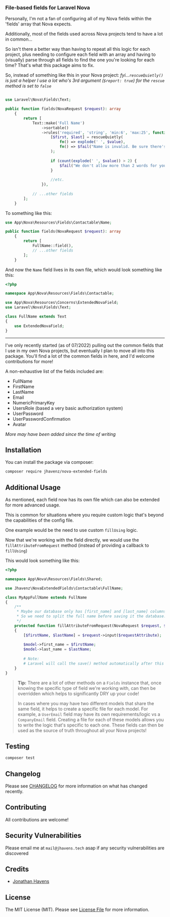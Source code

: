 ### File-based fields for Laravel Nova

Personally, I'm not a fan of configuring all of my Nova fields within the 'fields' array that Nova expects.

Additionally, most of the fields used across Nova projects tend to have a lot in common...

So isn't there a better way than having to repeat all this logic for each project, plus needing to
configure each field with an array and having to (visually) parse through all fields to find the one
you're looking for each time? That's what this package aims to fix.

So, instead of something like this in your Nova project:
_fyi...`rescueQuietly()` is just a helper I use a lot who's 3rd argument (`$report: true`) for the `rescue` method is
set to `false`_

```php

use Laravel\Nova\Fields\Text;

public function fields(NovaRequest $request): array
    {
        return [
            Text::make('Full Name')
                ->sortable()
                ->rules('required', 'string', 'min:6', 'max:25', function ($attr, $value, $fail) {
                    [$first, $last] = rescueQuietly(
                        fn() => explode(' ', $value),
                        fn() => $fail("Name is invalid. Be sure there's a space between your first and last name")
                    );
                    
                    if (count(explode(' ', $value)) > 2) { 
                        $fail("We don't allow more than 2 words for your Name. If needed, please join your first/last name. e.g. Wernher VonBraun")
                    }
                    
                    //etc.
                }),
                
            // ...other fields
        ];
    }
```

To something like this:

```php
use App\Nova\Resources\Fields\Contactable\Name;

public function fields(NovaRequest $request): array
    {
        return [
            FullName::field(),
            // ...other fields
        ];
    }
```

And now the `Name` field lives in its own file, which would look something like this:

```php
<?php

namespace App\Nova\Resources\Fields\Contactable;

use App\Nova\Resources\Concerns\ExtendedNovaField;
use Laravel\Nova\Fields\Text;

class FullName extends Text
{
    use ExtendedNovaField;
}
```

---

I've only recently started (as of 07/2022) pulling out the common fields that I use in my own Nova projects, but
eventually I plan
to move all into this package.
You'll find a lot of the common fields in here, and I'd welcome contributions for more!

A non-exhaustive list of the fields included are:

- FullName
- FirstName
- LastName
- Email
- NumericPrimaryKey
- UsersRole (based a very basic authorization system)
- UserPassword
- UserPasswordConfirmation
- Avatar

_More may have been added since the time of writing_

## Installation

You can install the package via composer:

```bash
composer require jhavenz/nova-extended-fields
```

## Additional Usage

As mentioned, each field now has its own file which can also be extended for more advanced usage.

This is common for situations where you require custom logic that's beyond the capabilities of the config file.

One example would be the need to use custom `fillUsing` logic.

Now that we're working with the field directly, we would use the `fillAttributeFromRequest` method (instead of providing
a callback to `fillUsing`)

This would look something like this:

```php
<?php

namespace App\Nova\Resources\Fields\Shared;

use Jhavenz\NovaExtendedFields\Contactable\FullName;

class MyAppFullName extends FullName
{
    /**
     * Maybe our database only has [first_name] and [last_name] columns. 
     * So we need to split the full name before saving it the database...
     */
    protected function fillAttributeFromRequest(NovaRequest $request, $requestAttribute, $model, $attribute)
    {
        [$firstName, $lastName] = $request->input($requestAttribute);
          
        $model->first_name = $firstName;
        $model->last_name = $lastName;
        
        # Note:
        # Laravel will call the save() method automatically after this method completes
    }
}
```

> **Tip:**
> There are a lot of other methods on a `Fields` instance that, once knowing the specific type of field we're working
> with, can then be overridden which helps to significantly DRY up your code!
>
> In cases where you may have two different models that share the same field, it helps to create a specific file for
> each model. For example, a `UserEmail` field may have its own requirements/logic vs a `CompanyEmail` field.
> Creating a file for each of these models allows you to write the logic that's specific to each one.
> These fields can then be used as the source of truth throughout all your Nova projects!

## Testing

```bash
composer test
```

## Changelog

Please see [CHANGELOG](CHANGELOG.md) for more information on what has changed recently.

## Contributing

All contributions are welcome!

## Security Vulnerabilities

Please email me at `mail@jhavens.tech` asap if any security vulnerabilities are discovered

## Credits

- [Jonathan Havens](https://github.com/jhavenz)

## License

The MIT License (MIT). Please see [License File](LICENSE.md) for more information.
